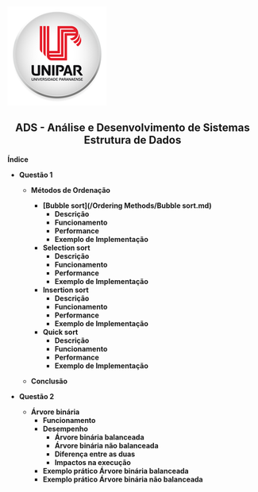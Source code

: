 ![Alt text ](/img/unipar.png "teste") 
<div align='center'><b><h2>ADS - Análise e Desenvolvimento de Sistemas
<b><br>Estrutura de Dados</h2></div>







**Índice**

 - Questão 1

    - Métodos de Ordenação
	    - [Bubble sort](/Ordering Methods/Bubble sort.md)
		    - Descrição
		    - Funcionamento
		    - Performance
		    - Exemplo de Implementação
	    - Selection sort
		    - Descrição
		    - Funcionamento
		    - Performance
		    - Exemplo de Implementação
	    - Insertion sort
		    - Descrição
		    - Funcionamento
		    - Performance
		    - Exemplo de Implementação
	    - Quick sort
		    - Descrição
		    - Funcionamento
		    - Performance
		    - Exemplo de Implementação

	 - Conclusão
		 
- Questão 2

	 - Árvore binária
		 - Funcionamento
		 - Desempenho 
			 - Árvore binária balanceada
			 - Árvore binária não balanceada
			 - Diferença entre as duas
			 - Impactos na execução
		- Exemplo prático Árvore binária balanceada
		- Exemplo prático Árvore binária não balanceada


		  

	  

<!--stackedit_data:
eyJoaXN0b3J5IjpbMTY0NzM4MTEzNSwxMTg4NTA4NzU5LC0xMT
I4MTI2NjE1LDE0MzIzNzU0NTgsMTY3MzExNzQ3MiwtNjM1MDg4
MDQ0LDE2MTkwODMzODIsMTQ4MjU1MTExNSwxMTY4MTE2NTIsOT
k5MjU4NjU1LC0zMzI0NTUzNjNdfQ==
-->